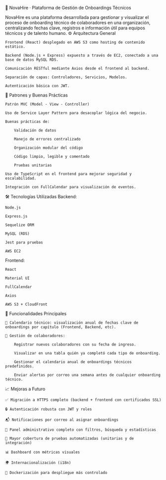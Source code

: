 🧠 NovaHire · Plataforma de Gestión de Onboardings Técnicos

NovaHire es una plataforma desarrollada para gestionar y visualizar el proceso de onboarding técnico de colaboradores en una organización, centralizando fechas clave, registros e información útil para equipos técnicos y de talento humano.
⚙️ Arquitectura General

    Frontend (React) desplegado en AWS S3 como hosting de contenido estático.

    Backend (Node.js + Express) expuesto a través de EC2, conectado a una base de datos MySQL RDS.

    Comunicación RESTful mediante Axios desde el frontend al backend.

    Separación de capas: Controladores, Servicios, Modelos.

    Autenticación básica con JWT.

🧩 Patrones y Buenas Prácticas

    Patrón MVC (Model - View - Controller)

    Uso de Service Layer Pattern para desacoplar lógica del negocio.

    Buenas prácticas de:

        Validación de datos

        Manejo de errores centralizado

        Organización modular del código

        Código limpio, legible y comentado
        
        Pruebas unitarias

    Uso de TypeScript en el frontend para mejorar seguridad y escalabilidad.

    Integración con FullCalendar para visualización de eventos.

🛠️ Tecnologías Utilizadas
Backend:

    Node.js

    Express.js

    Sequelize ORM

    MySQL (RDS)

    Jest para pruebas

    AWS EC2

Frontend:

    React

    Material UI

    FullCalendar

    Axios

    AWS S3 + CloudFront

🚀 Funcionalidades Principales

    📆 Calendario técnico: visualización anual de fechas clave de onboardings por capítulo (Frontend, Backend, etc).

    👤 Gestión de colaboradores:

        Registrar nuevos colaboradores con su fecha de ingreso.

        Visualizar en una tabla quién ya completó cada tipo de onboarding.

        Gestionar el calendario anual de onboardings técnicos predefinidos.
        
        Enviar alertas por correo una semana antes de cualquier onboarding técnico.    

📈 Mejoras a Futuro

    ✅ Migración a HTTPS completo (backend + frontend con certificados SSL)

    🔒 Autenticación robusta con JWT y roles

    📬 Notificaciones por correo al asignar onboardings

    🏢 Panel administrativo completo con filtros, búsqueda y estadísticas

    🧪 Mayor cobertura de pruebas automatizadas (unitarias y de integración)

    📊 Dashboard con métricas visuales

    🌍 Internacionalización (i18n)

    🐳 Dockerización para despliegue más controlado
